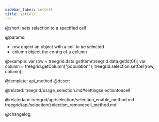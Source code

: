 ```yaml
---
sidebar_label: setCell
title: setCell
---          
```


@short: sets selection to a specified cell


@params:
- row     object    an object with a cell to be selected
- column  object    the config of a column



@example:
var row = treegrid.data.getItem(treegrid.data.getId(0));
var column = treegrid.getColumn("population");
treegrid.selection.setCell(row, column);


@template: api_method
@descr:


@related: treegrid/usage_selection.md#settingselectiontoacell

@relatedapi: 
treegrid/api/selection/selection_enable_method.md
treegrid/api/selection/selection_removecell_method.md

@changelog:

